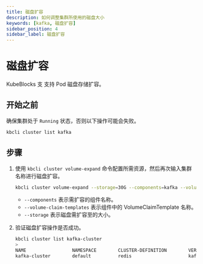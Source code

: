 ```yaml
---
title: 磁盘扩容
description: 如何调整集群所使用的磁盘大小
keywords: [kafka, 磁盘扩容]
sidebar_position: 4
sidebar_label: 磁盘扩容
---
```


# 磁盘扩容

KubeBlocks 支 支持 Pod 磁盘存储扩容。

## 开始之前

确保集群处于 `Running` 状态，否则以下操作可能会失败。

```bash
kbcli cluster list kafka  
```

## 步骤

1. 使用 `kbcli cluster volume-expand` 命令配置所需资源，然后再次输入集群名称进行磁盘扩容。

   ```bash
   kbcli cluster volume-expand --storage=30G --components=kafka --volume-claim-templates=data kafka
   ```

   - `--components` 表示需扩容的组件名称。
   - `--volume-claim-templates` 表示组件中的 VolumeClaimTemplate 名称。
   - `--storage` 表示磁盘需扩容至的大小。

2. 验证磁盘扩容操作是否成功。

   ```bash
   kbcli cluster list kafka-cluster
   >
   NAME                 NAMESPACE        CLUSTER-DEFINITION        VERSION                  TERMINATION-POLICY        STATUS          CREATED-TIME
   kafka-cluster        default          redis                     kafka-3.3.2              Delete                    Running        May 11,2023 15:27 UTC+0800
   ```
